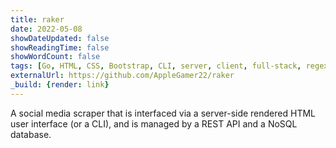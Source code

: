 ```yaml
---
title: raker
date: 2022-05-08
showDateUpdated: false
showReadingTime: false
showWordCount: false
tags: [Go, HTML, CSS, Bootstrap, CLI, server, client, full-stack, regex, Docker, Linux, macOS, Windows]
externalUrl: https://github.com/AppleGamer22/raker
_build: {render: link}
---
```

A social media scraper that is interfaced via a server-side rendered HTML user interface (or a CLI), and is managed by a REST API and a NoSQL database.